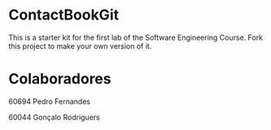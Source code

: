 # ContactBookGit
This is a starter kit for the first lab of the Software Engineering Course.
Fork this project to make your own version of it.

# Colaboradores
60694 Pedro Fernandes

60044 Gonçalo Rodriguers
